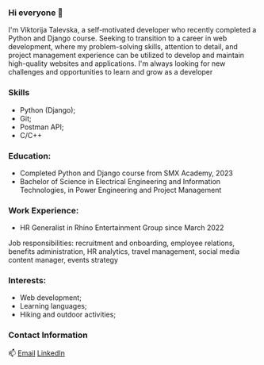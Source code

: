 ### Hi everyone 👋

I'm Viktorija Talevska, a self-motivated developer who recently completed a Python and Django course. Seeking to transition to a career in web development, where my problem-solving skills, attention to detail, and project management experience can be utilized to develop and maintain high-quality websites and applications. I'm always looking for new challenges and opportunities to learn and grow as a developer

### Skills
- Python (Django);
- Git;
- Postman API;
- C/C++

### Education:
- Completed Python and Django course from SMX Academy, 2023
- Bachelor of Science in Electrical Engineering and Information Technologies, in Power Engineering and Project Management

### Work Experience:
- HR Generalist in Rhino Entertainment Group since March 2022 

Job responsibilities: recruitment and onboarding, employee relations, benefits administration, HR analytics, travel management, social media content manager, events strategy
 

### Interests:
- Web development;
- Learning languages;
- Hiking and outdoor activities;


### Contact Information
📫 [Email](mailto:talevska.viktorija@hotmail.com)
    [LinkedIn](https://www.linkedin.com/in/viktorija-talevska-a8777b1b2/)

